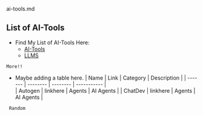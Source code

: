 ai-tools.md

## List of AI-Tools

- Find My List of AI-Tools Here: 
	- [AI-Tools](https://github.com/rxc3050/ml-notes/blob/add-files/README.md#ai-tools)
	- [LLMS](https://github.com/rxc3050/ml-notes#list-of-llms)  


<!-- CodeBlock -->
```text
More!!

```

<!-- Tables -->
* Maybe adding a table here. 
| Name    | Link     | Category | Description |
| ------- | -------- | -------- | ----------- |  
| Autogen | linkhere | Agents   | AI Agents   | 
| ChatDev | linkhere | Agents   | AI Agents   | 


<!-- CodeBlock-Bash -->
```Bash
 Random
```


